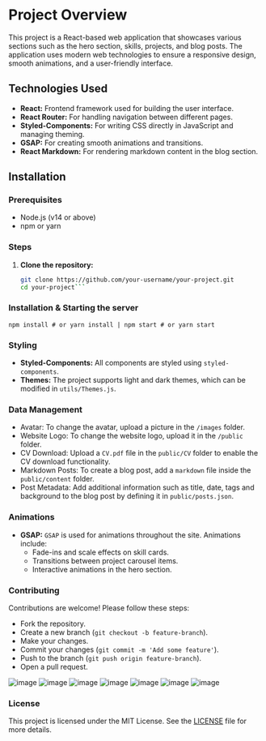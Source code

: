 # Project Overview
This project is a React-based web application that showcases various sections such as the hero section, skills, projects, and blog posts. The application uses modern web technologies to ensure a responsive design, smooth animations, and a user-friendly interface.

## Technologies Used
- **React:** Frontend framework used for building the user interface.
- **React Router:** For handling navigation between different pages.
- **Styled-Components:** For writing CSS directly in JavaScript and managing theming.
- **GSAP:** For creating smooth animations and transitions.
- **React Markdown:** For rendering markdown content in the blog section.

## Installation

### Prerequisites
- Node.js (v14 or above)
- npm or yarn

### Steps
1. **Clone the repository:**
   ```bash
   git clone https://github.com/your-username/your-project.git
   cd your-project```

### Installation & Starting the server
```
npm install # or yarn install | npm start # or yarn start

```
### Styling
- **Styled-Components:** All components are styled using `styled-components`.
- **Themes:** The project supports light and dark themes, which can be modified in `utils/Themes.js`.

### Data Management
- Avatar: To change the avatar, upload a picture in the `/images` folder.
- Website Logo: To change the website logo, upload it in the `/public` folder.
- CV Download: Upload a `CV.pdf` file in the `public/CV` folder to enable the CV download functionality.
- Markdown Posts: To create a blog post, add a `markdown` file inside the `public/content` folder.
- Post Metadata: Add additional information such as title, date, tags and background to the blog post by defining it in `public/posts.json`.

### Animations
- **GSAP:** `GSAP` is used for animations throughout the site. Animations include:
  - Fade-ins and scale effects on skill cards.
  - Transitions between project carousel items.
  - Interactive animations in the hero section.

### Contributing
Contributions are welcome! Please follow these steps:
- Fork the repository.
- Create a new branch (`git checkout -b feature-branch`).
- Make your changes.
- Commit your changes (`git commit -m 'Add some feature'`).
- Push to the branch (`git push origin feature-branch`).
- Open a pull request.

![image](https://github.com/user-attachments/assets/5b81afd8-326b-4a56-af65-16a54b071b28)
![image](https://github.com/user-attachments/assets/f038e707-ea35-40a0-8dac-254a34772578)
![image](https://github.com/user-attachments/assets/9d201fd2-0c68-4841-8223-1b6ffe6a33f9)
![image](https://github.com/user-attachments/assets/2778bcda-a308-468f-8952-334ac2f3af5d)
![image](https://github.com/user-attachments/assets/a9e711bb-c825-48df-93af-0480f4c3feb5)
![image](https://github.com/user-attachments/assets/c47b60eb-db01-4a7a-9290-b859e6b70efb)
![image](https://github.com/user-attachments/assets/139c00fd-d43e-426f-b501-fc7a7bba2111)

### License
This project is licensed under the MIT License. See the [LICENSE](LICENSE) file for more details.
